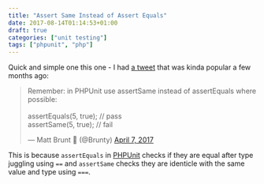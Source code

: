 ```yaml
---
title: "Assert Same Instead of Assert Equals"
date: 2017-08-14T01:14:53+01:00
draft: true
categories: ["unit testing"]
tags: ["phpunit", "php"]
---
```


Quick and simple one this one - I had [a tweet](https://twitter.com/Brunty/status/850322699842973696) that was kinda popular a few months ago:

<blockquote class="twitter-tweet" data-lang="en"><p lang="en" dir="ltr">Remember: in PHPUnit use assertSame instead of assertEquals where possible:<br><br>assertEquals(5, true); // pass<br>assertSame(5, true); // fail</p>&mdash; Matt Brunt 🐘 (@Brunty) <a href="https://twitter.com/Brunty/status/850322699842973696">April 7, 2017</a></blockquote> <script async src="//platform.twitter.com/widgets.js" charset="utf-8"></script>

This is because `assertEquals` in [PHPUnit](http://phpunit.de) checks if they are equal after type juggling using `==` and `assertSame` checks they are identicle with the same value and type using `===`.


